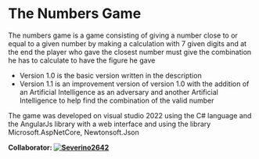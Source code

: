 # The Numbers Game

 The numbers game is a game consisting of giving a number close to or equal to a given number by making a calculation with 7 given digits and at the end the player who gave the closest number must give the combination he has to calculate to have the figure he gave

* Version 1.0 is the basic version written in the description
* Version 1.1 is an improvement version of version 1.0 with the addition of an Artificial Intelligence as an adversary and another Artificial Intelligence to help find the combination of the valid number

The game was developed on visual studio 2022 using the C# language  and the AngularJs library with a web interface and using the library Microsoft.AspNetCore, Newtonsoft.Json

**Collaborator: [![Severino2642](https://avatars.githubusercontent.com/u/Severino2642)](https://github.com/Severino2642)**
